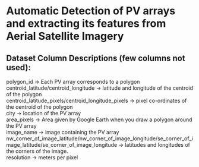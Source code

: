 # Automatic Detection of PV arrays and extracting its features from Aerial Satellite Imagery

## Dataset Column Descriptions (few columns not used):
polygon_id -> Each PV array corresponds to a polygon <br>
centroid_latitude/centroid_longitude -> latitude and longitude of the centroid of the polygon <br>
centroid_latitude_pixels/centroid_longitude_pixels -> pixel co-ordinates of the centroid of the polygon <br>
city -> location of the PV array <br>
area_pixels -> Area given by Google Earth when you draw a polygon around the PV array <br>
image_name -> image containing the PV array <br>
nw_corner_of_image_latitude/nw_corner_of_image_longitude/se_corner_of_image_latitude/se_corner_of_image_longitude -> latitudes and longitudes of the corners of the image. <br>
resolution -> meters per pixel <br>




